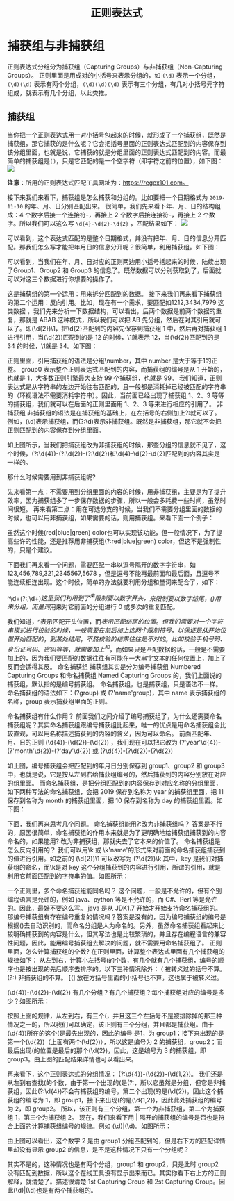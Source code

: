 <style>
    .title {
        text-align:center;
        font-weight:bolder;
        font-size:24px;
    }
</style>

<div class="title">正则表达式</div>

# 捕获组与非捕获组
正则表达式分组分为捕获组（Capturing Groups）与非捕获组（Non-Capturing Groups）。
正则里面是用成对的小括号来表示分组的，如 `(\d)` 表示一个分组，`(\d)(\d)` 表示有两个分组，`(\d)(\d)(\d)` 表示有三个分组，有几对小括号元字符组成，就表示有几个分组，以此类推。

## 捕获组
当你把一个正则表达式用一对小括号包起来的时候，就形成了一个捕获组，既然是捕获组，那它捕获的是什么呢？它会把括号里面的正则表达式匹配到的内容保存到该分组里面，也就是说，它捕获的就是分组里面的正则表达式匹配到的内容。而最简单的捕获组是`()`，只是它匹配的是一个空字符（即字符之前的位置），如下图：
![](https://tcs.teambition.net/storage/312i5abc949a228a190b4bfca5c5634f0adf?Signature=eyJhbGciOiJIUzI1NiIsInR5cCI6IkpXVCJ9.eyJBcHBJRCI6IjU5Mzc3MGZmODM5NjMyMDAyZTAzNThmMSIsIl9hcHBJZCI6IjU5Mzc3MGZmODM5NjMyMDAyZTAzNThmMSIsIl9vcmdhbml6YXRpb25JZCI6IiIsImV4cCI6MTY1NTc3NzM5NCwiaWF0IjoxNjU1MTcyNTk0LCJyZXNvdXJjZSI6Ii9zdG9yYWdlLzMxMmk1YWJjOTQ5YTIyOGExOTBiNGJmY2E1YzU2MzRmMGFkZiJ9.6usP7WWD8cNxIP4sEoeU1M3VVzKqWSNgm89kbuWEzeQ)

**注意**：所用的正则表达式匹配工具网址为：https://regex101.com。 

接下来我们来看下，捕获组是怎么捕获和分组的。比如要把一个日期格式为 `2019-11-10` 的年、月、日分别匹配出来。
很简单，我们先来看下年、月、日的结构组成：4 个数字后接一个连接符-，再接上 2 个数字后接连接符-，再接上 2 个数字。所以我们可以这么写 `\d{4}-\d{2}-\d{2}` ，匹配结果如下：
![](https://tcs.teambition.net/storage/312ibccbc5df02b5c05ac63a5eeed656dceb?Signature=eyJhbGciOiJIUzI1NiIsInR5cCI6IkpXVCJ9.eyJBcHBJRCI6IjU5Mzc3MGZmODM5NjMyMDAyZTAzNThmMSIsIl9hcHBJZCI6IjU5Mzc3MGZmODM5NjMyMDAyZTAzNThmMSIsIl9vcmdhbml6YXRpb25JZCI6IiIsImV4cCI6MTY1NTc3NzM5NCwiaWF0IjoxNjU1MTcyNTk0LCJyZXNvdXJjZSI6Ii9zdG9yYWdlLzMxMmliY2NiYzVkZjAyYjVjMDVhYzYzYTVlZWVkNjU2ZGNlYiJ9.tO6Mzu7l0qw0hkR_XIU_ZMpABDKRs3FqDbwziNO_PoA)

可以看到，这个表达式匹配的是整个日期格式，并没有把年、月、日的信息分开匹配。那我们怎么写才能把年月日的信息分开呢？很简单，利用捕获组。如下图：

可以看到，当我们在年、月、日对应的正则两边用小括号括起来的时候，陆续出现了Group1、Group2 和 Group3 的信息了。既然数据可以分别获取到了，后面就可以对这三个数据进行你想要的操作了。

这是捕获组的第一个运用：用来拆分匹配到的数据。
接下来我们再来看下捕获组的第二个运用：反向引用。比如，现在有一个需求，要匹配如1212,3434,7979 这类数据
，我们先来分析一下数据结构，可以看出，后两个数据是前两个数据的重复，那就是 ABAB 这种模式，所以我们可以把 AB 先分组，然后在对其引用就可以了。即(\d{2})\1，把\d{2}匹配到的内容先保存到捕获组 1 中，然后再对捕获组 1 进行引用，当(\d{2})匹配到的是 12 的时候，\1就表示 12，当(\d{2})匹配到的是 34 的时候，\1就是 34。如下图：

正则里面，引用捕获组的语法是分组\number，其中 number 是大于等于1的正整。
group0 表示整个正则表达式匹配到的内容，而捕获组的编号是从 1 开始的，也就是 1，大多数正则引擎最大支持 99 个捕获组，也就是 99。
我们知道，正则表达式是从字符串的左边开始往右匹配的，且一般都是消耗掉已经被匹配的字符串的（环视语法不需要消耗字符串）。因此，当前面已经出现了捕获组 1、2、3 等等的捕获组，我们就可以在后面的正则里面用 1、2、3 等来进行相应的引用了。
非捕获组
非捕获组的语法是在捕获组的基础上，在左括号的右侧加上?:就可以了。
例如，(\d)表示捕获组，而(?:\d)表示非捕获组。既然是非捕获组，那它就不会把正则匹配到的内容保存到分组里面。

如上图所示，当我们把捕获组改为非捕获组的时候，那些分组的信息就不见了，这个时候，(?:\d{4})-(?:\d{2})-(?:\d{2})和\d{4}-\d{2}-\d{2}匹配到的内容其实是一样的。

那什么时候需要用到非捕获组呢?

先来看第一点：不需要用到分组里面的内容的时候，用非捕获组，主要是为了提升效率，因为捕获组多了一步保存数据的步骤，所以一般会多耗费一些时间，虽然时间很短。
再来看第二点：用在可选分支的时候，当我们不需要分组里面的数据的时候，也可以用非捕获组，如果需要的话，则用捕获组。来看下面一个例子：

虽然这个时候(red|blue|green) color也可以实现该功能，但一般情况下，为了提高些许的性能，还是推荐用非捕获组(?:red|blue|green) color，但这不是强制性的，只是个建议。

下面我们再来看一个问题，需要匹配一串以逗号隔开的数字字符串，如 123,456,789,321,2345567,5678
 ，但是逗号不能再最前面和最后面，且逗号不能连续相连出现。这个时候，简单的办法就要利用分组和量词来配合了，如下：

^\d+(?:,\d+)*$这里我们利用到了^来限制要以数字开头，$来限制要以数字结尾，()用来分组，而量词*用来对它前面的分组进行 0 或多次的重复匹配。

我们知道，^表示匹配开头位置，而$表示匹配结尾的位置。但我们需要对一个字符串模式进行校验的时候，一般需要在前后加上这两个限制符号，以保证是从开始位置开始匹配的，到某处结尾，不然校验的结果往往是不对的。比如校验手机号码、身份证号码、密码等等，就需要加上^和$，而如果只是匹配数据的话，一般是不需要加上的，因为我们要匹配的数据往往有可能在一大串字文本的任何位置上，加上了反而会适得其反。
命名捕获组
捕获组其实是分为编号捕获组 Numbered Capturing Groups 和命名捕获组 Named Capturing Groups 的，我们上面说的捕获组，默认指的是编号捕获组。
命名捕获组，也是捕获组，只是语法不一样。命名捕获组的语法如下：(?<name>group) 或 (?'name'group)，其中 name 表示捕获组的名称，group 表示捕获组里面的正则。

命名捕获组有什么作用？
前面我们之间介绍了编号捕获组了，为什么还需要命名捕获组呢？其实命名捕获组跟编号捕获组比起来，唯一的优点是用命名捕获组会比较直观，可以用名称描述捕获到的内容的含义，因为可以命名。
前面匹配年、月、日的正则
(\d{4})-(\d{2})-(\d{2})
，我们现在可以把它改为
(?'year'\d{4})-(?'month'\d{2})-(?'day'\d{2})
或
(?<year>\d{4})-(?<month>\d{2})-(?<day>\d{2})

如上图，编号捕获组会把匹配到的年月日分别保存到 group1、group2 和 group3 中，也就是说，它是按从左到右给捕获组编号的，然后捕获到的内容分别放在对应的组里面。
而命名捕获组，是把分组匹配到的内容保存到对应名称的分组里面，如下两种写法的命名捕获组，会把 2019 保存到名称为 year 的捕获组里面，把 11 保存到名称为 month 的捕获组里面，把 10 保存到名称为 day 的捕获组里面。如下图：


下面，我们再来思考几个问题。
命名捕获组能用?:改为非捕获组吗？
答案是不行的，原因很简单，命名捕获组的作用本来就是为了更明确地给捕获组捕获到的内容命名的，如果能用?:改为非捕获组，那就失去了它本来的价值了。
命名捕获组是怎么反向引用的？
我们可以用\k<name> 或 \k'name'的形式来对前面的命名捕获组捕获到的值进行引用。如之前的
(\d{2})\1
可以改写为
(?<key>\d{2})\k<key>
其中，key 是我们对捕获组的命名，而\k<key>是对 key 这个分组捕获到的内容进行引用，所谓的引用，就是利用它前面匹配到的字符串的值。如图所示：

一个正则里，多个命名捕获组能同名吗？
这个问题，一般是不允许的，但有个别编程语言是允许的，例如 java、python 等是不允许的，而 C#、Perl 等是允许的。因此，最好不要这么写。
java 是从 JDK1.7 开始才开始支持命名捕获组的。那编号捕获组有存在编号重复的情况吗？答案是没有的，因为编号捕获组的编号是根据()去自动识别的，而命名分组是人为命名的。另外，虽然命名捕获组看起来比较明确捕获到的内容是什么，但其写法也是比较繁琐的，并且存在编程语言的兼容性问题，因此，能用编号捕获组去解决的问题，就不需要用命名捕获组了。
正则里面，怎么计算捕获组的个数?
在正则里面，计算整个表达式里面有几个捕获组的规律如下：
从左到右，计算小左括号(的个数，有几个就有几个捕获组，编号的顺序也是按出现的先后顺序去排序的。以下三种情况除外：
\( 被转义过的括号不算。
(?:) 非捕获组的不算。
[(] 放在方括号里面的小括号也不算，这也属于被转义过。

(\d{4})-(\d{2})-(\d{2}) 有几个分组？有几个捕获组？每个捕获组对应的编号是多少？如图所示：

按照上面的规律，从左到右，有三个(，并且这三个左括号不是被排除掉的那三种情况之一的，所以我们可以确定，该正则有三个分组，并且都是捕获组。由于(\d{4})所在的这个(是最先出现的，因此的编号 是1，为 group1；接下来出现的是第一个(\d{2})（上面有两个(\d{2})），所以这是编号为 2 的捕获组，group2；而最后出现(的位置是最后的那个(\d{2})，因此，这是编号为 3 的捕获组，即 group3。由上图的匹配结果详情也可以看出来。

再来看下，这个正则表达式的分组情况：
(?:\d{4})-(\d{2})-(\d{1,2})。
我们还是从左到右查找(的个数，由于第一个出现的(是(?:，所以它虽然是分组，但它是非捕获组，因此(?:\d{4})不会有捕获组的编号，第二个出现(的是(\d{2})，因此这个捕获组的编号为 1，即 group1，接下来出现(的是(\d{1,2})，因此此处捕获组的编号为 2，即 group2。
所以，该正则有三个分组，第一个为非捕获组，第二个为捕获组 1，第三个为捕获组 2。
现在，我们来看下用 | 隔开的捕获组的编号是否也是符合上面的计算捕获组编号的规律。例如 (\d)|(\d)。如图所示：

由上图可以看出，这个数字 2 是由 group1 分组匹配到的，但是右下方的匹配详情里却没有显示 group2 的信息，是不是这种情况下只有一个分组呢？

其实不是的，这种情况也是有两个分组，group1 和 group2，只是此时 group2 没有匹配到数据，所以这个在线工具没有显示出来而已。其实你看下右上方的正则解释，就清楚了。描述很清楚 1st Capturing Group 和 2st Capturing Group。因此(\d)|(\d)也是有两个捕获组的。